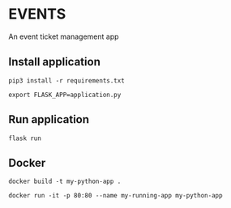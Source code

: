 # EVENTS
An event ticket management app

## Install application
```pip3 install -r requirements.txt```

```export FLASK_APP=application.py```

## Run application
```flask run```

## Docker
```docker build -t my-python-app . ```

```docker run -it -p 80:80 --name my-running-app my-python-app```


